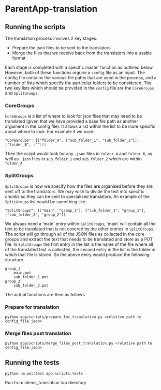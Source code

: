 # ParentApp-translation

## Running the scripts

The translation process involves 2 key stages.

 - Prepare the json files to be sent to the translators 
 - Merge the files that we receive back from the translators into a usable format

Each stage is completed with a specific master function as outlined below. However, both of these functions require a `config` file as an input. The config file contains the various file paths that are used in the process, and a number of lists which specify the particular folders to be considered. The two key lists which should be provided in the `config` file are the `CoreGroups` and `SplitGroups`.

### CoreGroups
`CoreGroups` is a list of where to look for json files that may need to be translated (given that we have provided a base file path as another argument in the config file). It allows a list within the list to be more specific about where to look. For example if we used:

`"CoreGroups": [["folder_A", ["sub_folder_1", "sub_folder_2"]],["folder_B", [""]]]`

Then the script would look for any `.json` files in `folder_A` and `folder_B`, as well as `.json` files in `sub_folder_1` and `sub_folder_2` which are within `folder_A`

### SplitGroups
`SplitGroups` is how we specify how the files are organised before they are sent off to the translators. We may wish to divide the text into specific chunks so they can be sent to specialised translators. An example of the `SplitGroups` list would be something like:

`"SplitGroups": [["main", "group_1"], ["sub_folder_1", "group_1"], ["sub_folder_2", "group_2"]]`

We always need a 'main' entry within `SplitGroups`, 'main' will contain all the text to be translated that is not covered by the other entries in `SplitGroups`. The script will go through all of the JSON files as collected in the core groups and extract the text that needs to be translated and store as a POT file. In `SplitGroups` the first entry in the list is the name of the file where all of the translated text is collected, the second entry in the list is the folder in which that file is stored. So the above entry would produce the following structure.

    group_1
        main.pot
        sub_folder_1.pot
    group_2
        sub_folder_2.pot

The actual functions are then as follows

### Prepare for translation

```
python app/scripts/prepare_for_translation.py <relative path to config_file.json>
```


### Merge files post translation

```
python app/scripts/merge_files_post_translation.py <relative path to config_file.json>
```


## Running the tests

```
python -m unittest app.scripts.tests
```
Run from idems_translation top directory
